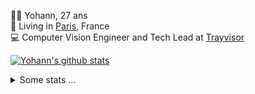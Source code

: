 <p>
  👨🏻 <bold>Yohann</bold>, 27 ans<br/>
  💼 Living in <a href="https://www.google.com/maps?q=paris">Paris</a>, France<br/>
  💻 Computer Vision Engineer and Tech Lead at <a href="https://trayvisor.com/">Trayvisor</a><br/>
</p>

<a href="https://github.com/anuraghazra/github-readme-stats"><img align="center" src="https://github-readme-stats-go94hl40s-yohann84l.vercel.app//api?username=yohann84L&show_icons=true&include_all_commits=true" alt="Yohann's github stats" /> </a>


<details>
  <summary>Some stats ...</summary><br/>
  

<!--START_SECTION:waka-->
![Code Time](http://img.shields.io/badge/Code%20Time-1%2C127%20hrs%2043%20mins-blue)

![Profile Views](http://img.shields.io/badge/Profile%20Views-0-blue)

**🐱 My GitHub Data** 

> 📦 440.8 kB Used in GitHub's Storage 
 > 
> 🏆 752 Contributions in the Year 2024
 > 
> 🚫 Not Opted to Hire
 > 
> 📜 26 Public Repositories 
 > 
> 🔑 21 Private Repositories 
 > 
**I'm an Early 🐤** 

```text
🌞 Morning                17220 commits       ████████░░░░░░░░░░░░░░░░░   30.54 % 
🌆 Daytime                32151 commits       ██████████████░░░░░░░░░░░   57.02 % 
🌃 Evening                6860 commits        ███░░░░░░░░░░░░░░░░░░░░░░   12.17 % 
🌙 Night                  151 commits         ░░░░░░░░░░░░░░░░░░░░░░░░░   00.27 % 
```
📅 **I'm Most Productive on Wednesday** 

```text
Monday                   10588 commits       █████░░░░░░░░░░░░░░░░░░░░   18.78 % 
Tuesday                  10494 commits       █████░░░░░░░░░░░░░░░░░░░░   18.61 % 
Wednesday                12332 commits       █████░░░░░░░░░░░░░░░░░░░░   21.87 % 
Thursday                 11431 commits       █████░░░░░░░░░░░░░░░░░░░░   20.27 % 
Friday                   10594 commits       █████░░░░░░░░░░░░░░░░░░░░   18.79 % 
Saturday                 362 commits         ░░░░░░░░░░░░░░░░░░░░░░░░░   00.64 % 
Sunday                   581 commits         ░░░░░░░░░░░░░░░░░░░░░░░░░   01.03 % 
```


📊 **This Week I Spent My Time On** 

```text
🕑︎ Time Zone: Europe/Paris

💬 Programming Languages: 
No Activity Tracked This Week

🔥 Editors: 
No Activity Tracked This Week

💻 Operating System: 
No Activity Tracked This Week
```

**I Mostly Code in Python** 

```text
Python                   26 repos            ██████████████░░░░░░░░░░░   55.32 % 
Jupyter Notebook         4 repos             ██░░░░░░░░░░░░░░░░░░░░░░░   08.51 % 
JavaScript               3 repos             ██░░░░░░░░░░░░░░░░░░░░░░░   06.38 % 
HTML                     2 repos             █░░░░░░░░░░░░░░░░░░░░░░░░   04.26 % 
Shell                    1 repo              █░░░░░░░░░░░░░░░░░░░░░░░░   02.13 % 
```




 Last Updated on 21/06/2024 00:31:36 UTC
<!--END_SECTION:waka-->
